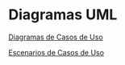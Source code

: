 # **Diagramas UML**
 [Diagramas de Casos de Uso](https://github.com/santimarM/SistemaGestionTurnos/blob/main/diagramas_de_casos_de_uso.md)

[Escenarios de Casos de Uso](https://github.com/santimarM/SistemaGestionTurnos/blob/main/escenarios_de_casos_de_uso.md)


